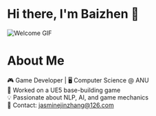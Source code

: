 # Hi there, I'm Baizhen 👋

![Welcome GIF]([https://media.giphy.com/media/ASd0Ukj0y3qMM/giphy.gif](https://media2.giphy.com/media/v1.Y2lkPTc5MGI3NjExc3lpNDJ6Nm05cmJxZTUzbHRyb2FidmYxZ2s4MGR4b254eWE4cjdvMyZlcD12MV9pbnRlcm5hbF9naWZfYnlfaWQmY3Q9Zw/l0IpXwyCXikRK9Yl2/giphy.gif))

# About Me

🎮 Game Developer | 🖥️ Computer Science @ ANU  
🚀 Worked on a UE5 base-building game  
💡 Passionate about NLP, AI, and game mechanics  
📧 Contact: jasminejinzhang@126.com  
